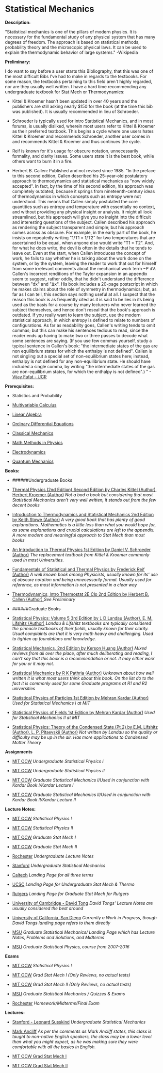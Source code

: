 # Statistical Mechanics

**Description:**

"Statistical mechanics is one of the pillars of modern physics. It is necessary for the fundamental study of any physical system that has many degrees of freedom. The approach is based on statistical methods, probability theory and the microscopic physical laws. It can be used to explain the thermodynamic behavior of large systems." -Wikipedia


**Preliminary:**

I do want to say before a user starts this Bibliography, that this was one of the most difficult Bibs I've had to make in regards to the textbooks. For some reason, the textbooks pertaining to this field aren't highly regarded, nor are they usually well written. I have a hard time recommending any undergraduate textbook for Stat Mech or Thermodynamics:

* Kittel & Kroemer hasn't been updated in over 40 years and the publishers are still asking nearly $150 for the book (at the time this bib was published). It is usually recommended in lieu of Schroeder.

* Schroeder is typically used for intro Statistical Mechanics, and in most forums, is usually disliked, wherein most users refer to Kittel & Kroemer as their preferred textbook. This begins a cycle where one users hates Kittel & Kroemer and recommends Schroeder, another user comes in and recommends Kittel & Kroemer and thus continues the cycle.

* Reif is known for it's usage for obscure notation, unnecessarily formality, and clarity issues. Some users state it is the best book, while others want to burn it in a fire.

* Herbert B. Callen: Published and not revised since 1985. "In the preface to this second edition, Callen described his 25-year-old postulatory approach to thermodynamics and statistical mechanics as "now widely accepted".  In fact, by the time of his second edition, his approach was completely outdated, because it springs from nineteenth-century ideas of thermodynamics in which concepts such as entropy were not understood.  This means that Callen simply postulated the core quantities such as entropy and temperature with essentially no context, and without providing any physical insight or analysis.  It might all look streamlined, but his approach will give you no insight into the difficult and interesting questions of the subject.  Callen described his approach as rendering the subject transparent and simple; but his approach comes across as obscure.  For example, in the early part of the book, he insists on repeatedly writing "1/T1 = 1/T2" for two temperatures that are ascertained to be equal, when anyone else would write "T1 = T2".  And, for what he does write, the devil is often in the details that he tends to leave out.  Even at the start, when Callen introduces the concept of work, he fails to say whether he is talking about the work done on the system, or by the system, leaving the reader to work that out for himself from some irrelevant comments about the mechanical work term −P dV.  Callen's incorrect renditions of the Taylor expansion in an appendix seem to suggest, rather oddly, that he didn't understand the difference between "dx" and "Δx".  His book includes a 20-page postscript in which he makes claims about the role of symmetry in thermodynamics; but, as far as I can tell, this section says nothing useful at all.  I suspect that the reason this book is as frequently cited as it is said to be lies in its being used as the basis for a course by many lecturers who never learned the subject themselves, and hence don't reseal that the book's approach is outdated.  If you really want to learn the subject, use the modern statistical approach, in which entropy is defined to relate to numbers of configurations.  As far as readability goes, Callen's writing tends to omit commas; but this can make his sentences tedious to read, since the reader ends up having to make two or three passes to decode what some sentences are saying.  (If you use few commas yourself, study a typical sentence in Callen's book: "the intermediate states of the gas are non equilibrium states for which the enthalpy is not defined".  Callen is not singling out a special set of non-equilibrium states here; instead, enthalpy is not defined for any non-equilibrium state.  He should have included a single comma, by writing "the intermediate states of the gas are non-equilibrium states, for which the enthalpy is not defined".) " -[Vijay Fafat - UCR](http://www.math.ucr.edu/home/baez/physics/Administrivia/booklist.html#statistical-mechanics)


**Prerequisites:**

* Statistics and Probability

* [Multivariable Calculus](https://www.reddit.com/r/bibliographies/comments/ak9let/multivariable_calculus/)

* [Linear Algebra](https://old.reddit.com/r/bibliographies/comments/akgoky/linear_algebra/)

* [Ordinary Differential Equations](https://old.reddit.com/r/bibliographies/comments/akgt8r/differential_equations/)

* [Classical Mechanics](https://www.reddit.com/r/bibliographies/comments/ajm7ru/classical_mechanics/)

* [Math Methods in Physics](https://old.reddit.com/r/bibliographies/comments/fto73x/mathematical_methods_in_physics/)

* [Electrodynamics](https://www.reddit.com/r/bibliographies/comments/ajm7zq/electrodynamics/)

* [Quantum Mechanics](https://www.reddit.com/r/bibliographies/comments/ajm9k6/quantum_mechanics/)


**Books:**

* ######Undergraduate Books

 * [Thermal Physics (2nd Edition) Second Edition
by Charles Kittel (Author), Herbert Kroemer (Author)](https://www.amazon.com/Thermal-Physics-2nd-Charles-Kittel/dp/0716710889) *Not a bad a book but considering that most Statistical Mechanics aren't very well written, it stands out from the few decent books*

 * [Introduction to Thermodynamics and Statistical Mechanics 2nd Edition
by Keith Stowe (Author)](https://www.amazon.com/Introduction-Thermodynamics-Statistical-Mechanics/dp/1107694922) *A very good book that has plenty of good explanations. Mathematics is a little less than what you would hope for, as some explanations and crucial calculations are left to the appendix. A more modern and meaningful approach to Stat Mech than most books*

 * [An Introduction to Thermal Physics 1st Edition
by Daniel V. Schroeder (Author)](https://www.amazon.com/Introduction-Thermal-Physics-Daniel-Schroeder/dp/0201380277/ref=sr_1_2?crid=W589GKLQOEMF&dchild=1&keywords=schroeder+thermal+physics&qid=1586189231&s=books&sprefix=Schroeder+%2Cstripbooks%2C158&sr=1-2) *The replacement textbook from Kittel & Kroemer commonly used in most Universities.*

 * [Fundamentals of Statistical and Thermal Physics by Frederick Reif (Author)](https://www.amazon.com/Fundamentals-Statistical-Thermal-Physics-Frederick/dp/1577666127) *A well known book among Physicists, usually known for its' use of obscure notation and being unnecessarily formal. Usually used for reference, as most information is not presented in a clear way*

 * [
Thermodynamics; Intro Thermostat 2E Clo 2nd Edition
by Herbert B. Callen (Author)
](https://www.amazon.com/Thermodynamics-Intro-Thermostat-2E-Clo/dp/0471862568) *See Preliminary*

* ######Graduate Books

 * [Statistical Physics: Volume 5 3rd Edition by L D Landau (Author), E. M. Lifshitz (Author)](https://archive.org/details/ost-physics-landaulifshitz-statisticalphysics/mode/2up) *Landau & Lifshitz textbooks are typically considered the pinnacle textbooks of their fields, usually known for their clarity. Usual complaints are that it is very math heavy and challenging. Used to tighten up foundations and knowledge.*

 * [Statistical Mechanics, 2nd Edition by Kerson Huang (Author)](https://www.amazon.com/exec/obidos/ASIN/0471815187/ref=nosim/mitopencourse-20) *Mixed reviews from all over the place, after much deliberating and reading, I can't say that this book is a recommendation or not. It may either work for you or it may not.*

 * [Statistical Mechanics by R K Pathria (Author)](https://www.amazon.com/exec/obidos/ASIN/0080189946/ref=nosim/mitopencourse-20) *Unknown about how well written it is what most users think about this book. On the list do to the fact it is commonly used for some Graduate programs at R1 and R2 universities*

 * [Statistical Physics of Particles 1st Edition
by Mehran Kardar (Author)](https://www.amazon.com/Statistical-Physics-Particles-Mehran-Kardar/dp/0521873428) *Used for Statistical Mechanics I at MIT*

 * [Statistical Physics of Fields 1st Edition
by Mehran Kardar (Author)](https://www.amazon.com/Statistical-Physics-Fields-Mehran-Kardar/dp/052187341X) *Used for Statistical Mechanics II at MIT*

 * [Statistical Physics: Theory of the Condensed State (Pt 2)
by E.M. Lifshitz (Author), L. P. Pitaevskii (Author)](https://www.amazon.com/Statistical-Physics-Theory-Condensed-State-dp-0750626364/dp/0750626364/ref=mt_paperback?_encoding=UTF8&me=&qid=1586626910) *Not written by Landau so the quality or difficulty may be up in the air. Has more applications to Condensed Matter Theory*

**Assignments**

* [MIT OCW](https://ocw.mit.edu/courses/physics/8-044-statistical-physics-i-spring-2013/assignments/) *Undergraduate Statistical Physics I*

* [MIT OCW](https://ocw.mit.edu/courses/physics/8-08-statistical-physics-ii-spring-2005/assignments/) *Undergraduate Statistical Physics II*

* [MIT OCW](https://ocw.mit.edu/courses/physics/8-333-statistical-mechanics-i-statistical-mechanics-of-particles-fall-2013/assignments/) *Graduate Statistical Mechanics I/Used in conjunction with Kardar Book I/Kardar Lecture I*

* [MIT OCW](https://ocw.mit.edu/courses/physics/8-334-statistical-mechanics-ii-statistical-physics-of-fields-spring-2014/assignments/) *Graduate Statistical Mechanics II/Used in conjunction with Kardar Book II/Kardar Lecture II*

**Lecture Notes:**

* [MIT OCW](https://ocw.mit.edu/courses/physics/8-044-statistical-physics-i-spring-2013/readings-notes-slides/) *Statistical Physics I*

* [MIT OCW](https://ocw.mit.edu/courses/physics/8-08-statistical-physics-ii-spring-2005/lecture-notes/) *Statistical Physics II*

* [MIT OCW](https://ocw.mit.edu/courses/physics/8-333-statistical-mechanics-i-statistical-mechanics-of-particles-fall-2013/lecture-notes/) *Graduate Stat Mech I*

* [MIT OCW](https://ocw.mit.edu/courses/physics/8-334-statistical-mechanics-ii-statistical-physics-of-fields-spring-2014/lecture-notes/) *Graduate Stat Mech II*

* [Rochester](https://www.pas.rochester.edu/~stte/phy418S11/lectures.html) *Undergraduate Lecture Notes*

* [Stanford](http://micro.stanford.edu/~caiwei/me334/ME346A_Lecture_Notes_Win2012.pdf) *Undergraduate Statistical Mechanics*

* [Caltech](http://www.pmaweb.caltech.edu/~mcc/Ph127/index.html) *Landing Page for all three terms*

* [UCSC](https://young.physics.ucsc.edu/112/) *Landing Page for Undergraduate Stat Mech & Thermo*

* [Rutgers](https://www.physics.rutgers.edu/grad/611/#hw) *Landing Page for Graduate Stat Mech for Rutgers*

* [University of Cambridge - David Tong](https://www.damtp.cam.ac.uk/user/tong/statphys.html) *David Tongs' Lecture Notes are usually considered the best around*

* [University of California, San Diego](https://courses.physics.ucsd.edu/2010/Spring/physics210a/LECTURES/210_COURSE.pdf) *Currently a Work in Progress, though David Tongs landing page refers to them directly*

* [MSU](https://web.pa.msu.edu/people/duxbury/courses/phy831/Outline.html) *Graduate Statistical Mechanics/ Landing Page which has Lecture Notes, Problems and Solutions, and Midterms*

* [MSU](https://web.pa.msu.edu/people/pratts/phy831/lectures/lectures.pdf) *Graduate Statistical Physics, course from 2007-2016*


**Exams**

* [MIT OCW](https://ocw.mit.edu/courses/physics/8-044-statistical-physics-i-spring-2013/exams/) *Statistical Physics I*

* [MIT OCW](https://ocw.mit.edu/courses/physics/8-333-statistical-mechanics-i-statistical-mechanics-of-particles-fall-2013/exams/) *Grad Stat Mech I (Only Reviews, no actual tests)*

* [MIT OCW](https://ocw.mit.edu/courses/physics/8-334-statistical-mechanics-ii-statistical-physics-of-fields-spring-2014/exams/) *Grad Stat Mech II (Only Reviews, no actual tests)*

* [MSU](https://web.pa.msu.edu/people/pratts/phy831/) *Graduate Statistical Mechanics / Quizzes & Exams*

* [Rochester](https://www.pas.rochester.edu/~stte/phy418S11/homework.html) *Homework/Midterms/Final Exam*



**Lectures:**

* [Stanford - Leonard Susskind](https://www.youtube.com/watch?v=D1RzvXDXyqA&list=PLXLSbKIMm0kjxyp45FIY62XNgHk4ywSaH) *Undergraduate Statistical Mechanics*

* [Mark Ancliff](https://www.youtube.com/watch?v=Xh8qDDGbEAs&list=PLcDlpDIJWDzgDpOZdjLcw1c7BdVkH_CkP) *As per the comments as Mark Ancliff states, this class is taught to non-native English speakers, the class may be a lower level than what you might expect, as he was making sure they were comfortable with all the basics in English.*

* [MIT OCW Grad Stat Mech I](https://ocw.mit.edu/courses/physics/8-333-statistical-mechanics-i-statistical-mechanics-of-particles-fall-2013/video-lectures/)

* [MIT OCW Grad Stat Mech II](https://ocw.mit.edu/courses/physics/8-334-statistical-mechanics-ii-statistical-physics-of-fields-spring-2014/video-lectures/)

